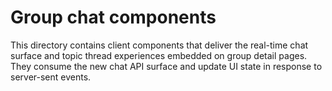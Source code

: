 # Group chat components

This directory contains client components that deliver the real-time chat surface and
topic thread experiences embedded on group detail pages. They consume the new chat API
surface and update UI state in response to server-sent events.
